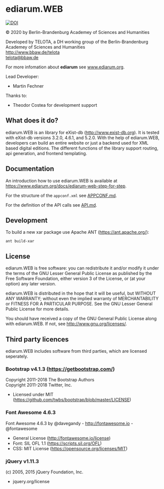 # ediarum.WEB

[![DOI](https://zenodo.org/badge/DOI/10.5281/zenodo.3958831.svg)](https://doi.org/10.5281/zenodo.3958831)

© 2020 by Berlin-Brandenburg Academey of Sciences and Humanities

Developed by TELOTA, a DH working group of the Berlin-Brandenburg Academey of Sciences and Humanities  
http://www.bbaw.de/telota  
telota@bbaw.de

For more infomation about **ediarum** see www.ediarum.org.

Lead Developer:

* Martin Fechner

Thanks to: 

* Theodor Costea for development support

## What does it do?

ediarum.WEB is an library for eXist-db (http://www.exist-db.org). It is tested with eXist-db versions 3.2.0, 4.6.1, and 5.2.0. 
With the help of ediarum.WEB, developers can build an entire website or just a backend used for XML based digital editions. The different functions of the library support routing, api generation, and frontend templating.

## Documentation

An introduction how to use ediarum.WEB is available at https://www.ediarum.org/docs/ediarum-web-step-for-step.

For the structure of the `appconf.xml` see [APPCONF.md](APPCONF.md).

For the definition of the API calls see [API.md](API.md).

## Development

To build a new xar package use Apache ANT (https://ant.apache.org/):

`ant build-xar`

## License

ediarum.WEB is free software: you can redistribute it and/or modify it under the terms of the GNU Lesser General Public License as published by the Free Software Foundation, either version 3 of the License, or (at your option) any later version.

ediarum.WEB is distributed in the hope that it will be useful,
but WITHOUT ANY WARRANTY; without even the implied warranty of
MERCHANTABILITY or FITNESS FOR A PARTICULAR PURPOSE.  See the
GNU Lesser General Public License for more details.

You should have received a copy of the GNU General Public License
along with ediarum.WEB.  If not, see <http://www.gnu.org/licenses/>.

## Third party licences

ediarum.WEB includes software from third parties, which are licensed seperately. 

### Bootstrap v4.1.3 (https://getbootstrap.com/)

Copyright 2011-2018 The Bootstrap Authors  
Copyright 2011-2018 Twitter, Inc.

* Licensed under MIT (https://github.com/twbs/bootstrap/blob/master/LICENSE)

### Font Awesome 4.6.3 

Font Awesome 4.6.3 by @davegandy - http://fontawesome.io - @fontawesome

* General License (http://fontawesome.io/license) 
* Font: SIL OFL 1.1 (https://scripts.sil.org/OFL)
* CSS: MIT License (https://opensource.org/licenses/MIT)

### jQuery v1.11.3 

(c) 2005, 2015 jQuery Foundation, Inc. 

* jquery.org/license
